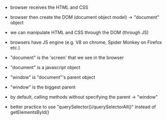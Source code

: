 
- browser receives the HTML and CSS
- browser then create the DOM (document object model) -> "document" object

- we can manipulate HTML and CSS through the DOM (through JS)

- browsers have JS engine (e.g. V8 on chrome, Spider Monkey on Firefox etc.)

- "document" is the 'screen' that we see in the browser
- "document" is a javascript object

- "window" is "document"'s parent object

- "window" is the biggest parent
- by default, calling methods without specifying the parent -> "window"

- better practice to use "querySelector()/querySelectorAll()" instead of
	getElementsById()
